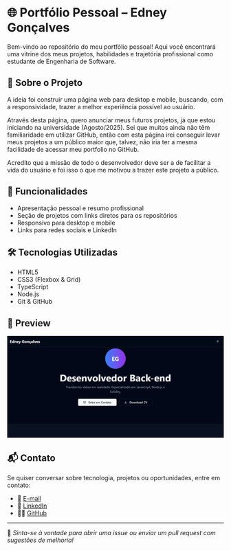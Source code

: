 # 🌐 Portfólio Pessoal – Edney Gonçalves

Bem-vindo ao repositório do meu portfólio pessoal! Aqui você encontrará uma vitrine dos meus projetos, habilidades e trajetória profissional como estudante de Engenharia de Software.

## 🚀 Sobre o Projeto

A ideia foi construir uma página web para desktop e mobile, buscando, com a responsividade, trazer a melhor experiência possível ao usuário.

Através desta página, quero anunciar meus futuros projetos, já que estou iniciando na universidade (Agosto/2025). Sei que muitos ainda não têm familiaridade em utilizar GitHub, então com esta página irei conseguir levar meus projetos a um público maior que, talvez, não iria ter a mesma facilidade de acessar meu portfolio no GitHub.

Acredito que a missão de todo o desenvolvedor deve ser a de facilitar a vida do usuário e foi isso o que me motivou a trazer este projeto a público.

## 📌 Funcionalidades

- Apresentação pessoal e resumo profissional
- Seção de projetos com links diretos para os repositórios
- Responsivo para desktop e mobile
- Links para redes sociais e LinkedIn

## 🛠️ Tecnologias Utilizadas

- HTML5
- CSS3 (Flexbox & Grid)
- TypeScript
- Node.js
- Git & GitHub

## 📸 Preview

![screenshot do portfólio](https://raw.githubusercontent.com/Edney-Goncalves/Portfolio-Edney-Goncalves/index-atualizado/assets/img/tela_portfolio.PNG)

> 

## 📬 Contato

Se quiser conversar sobre tecnologia, projetos ou oportunidades, entre em contato:

- 📧 [E-mail](mailto:developer.edney@gmail.com)    
- 🔗 [LinkedIn](https://www.linkedin.com/in/edney-gon%C3%A7alves10/)  
- 🧑‍💻 [GitHub](https://github.com/Edney-Goncalves)

---

📌 *Sinta-se à vontade para abrir uma issue ou enviar um pull request com sugestões de melhoria!*


